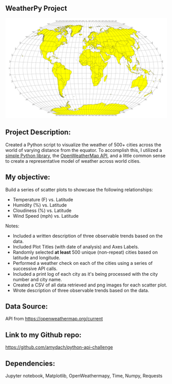 ## WeatherPy Project
![Equator](Images/equatorsign.png)

## Project Description:

Created a Python script to visualize the weather of 500+ cities across the world of varying distance from the equator. To accomplish this, I utilized a 
[simple Python library](https://pypi.python.org/pypi/citipy), the [OpenWeatherMap API](https://openweathermap.org/api), and a little common sense to create a 
representative model of weather across world cities.

## My objective:

Build a series of scatter plots to showcase the following relationships:

* Temperature (F) vs. Latitude
* Humidity (%) vs. Latitude
* Cloudiness (%) vs. Latitude
* Wind Speed (mph) vs. Latitude

Notes:

* Included a written description of three observable trends based on the data.
* Included Plot Titles (with date of analysis) and Axes Labels.
* Randomly selected **at least** 500 unique (non-repeat) cities based on latitude and longitude.
* Performed a weather check on each of the cities using a series of successive API calls.
* Included a print log of each city as it's being processed with the city number and city name.
* Created a CSV of all data retrieved and png images for each scatter plot.
* Wrote description of three observable trends based on the data.

## Data Source:

API from https://openweathermap.org/current

## Link to my Github repo:

https://github.com/amydach/python-api-challenge

## Dependencies:

Jupyter notebook,
Matplotlib,
OpenWeathermapy,
Time,
Numpy,
Requests

